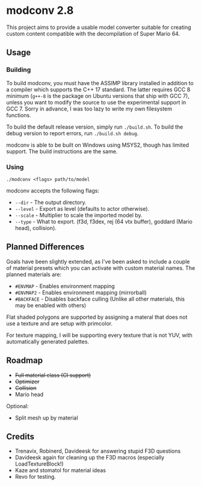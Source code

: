 # modconv 2.8

This project aims to provide a usable model converter suitable for creating custom content compatible with the decompilation of Super Mario 64.

## Usage

### Building

To build modconv, you must have the ASSIMP library installed in addition to a compiler which supports the C++ 17 standard. The latter requires GCC 8 minimum (``g++-8`` is the package on Ubuntu versions that ship with GCC 7), unless you want to modify the source to use the experimental support in GCC 7. Sorry in advance, I was too lazy to write my own filesystem functions.

To build the default release version, simply run ``./build.sh``. To build the debug version to report errors, run ``./build.sh debug``.

modconv is able to be built on Windows using MSYS2, though has limited support. The build instructions are the same.

### Using

``./modconv <flags> path/to/model``

modconv accepts the following flags:

* ``--dir`` - The output directory.
* ``--level`` - Export as level (defaults to actor otherwise).
* ``--scale`` - Multiplier to scale the imported model by.
* ``--type`` - What to export. (f3d, f3dex, rej (64 vtx buffer), goddard (Mario head), collision).


## Planned Differences

Goals have been slightly extended, as I've been asked to include a couple of material presets which you can activate
with custom material names. The planned materials are:

* ``#ENVMAP`` - Enables environment mapping
* ``#ENVMAP2`` - Enables environment mapping (mirrorball)
* ``#BACKFACE`` - Disables backface culling (Unlike all other materials, this may be enabled with others)

Flat shaded polygons are supported by assigning a materal that does not use a texture and are setup with primcolor.

For texture mapping, I will be supporting every texture that is not YUV, with automatically generated palettes.

## Roadmap

* ~~Full material class (CI support)~~
* ~~Optimizer~~
* ~~Collision~~
* Mario head

Optional:

* Split mesh up by material

## Credits

* Trenavix, Robinerd, Davideesk for answering stupid F3D questions
* Davideesk again for cleaning up the F3D macros (especially LoadTextureBlock!)
* Kaze and stomatol for material ideas
* Revo for testing.

